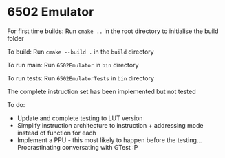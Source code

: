 # 6502 Emulator

For first time builds:
Run `cmake ..` in the root directory to initialise the build folder

To build:
Run `cmake --build .` in the `build` directory

To run main:
Run `6502Emulator` in `bin` directory

To run tests:
Run `6502EmulatorTests` in `bin` directory

The complete instruction set has been implemented but not tested

To do:
- Update and complete testing to LUT version
- Simplify instruction architecture to instruction + addressing mode instead of function for each
- Implement a PPU - this most likely to happen before the testing... Procrastinating conversating with GTest :P